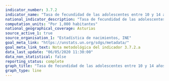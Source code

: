 ```yaml
---
indicator_number: 3.7.2
indicator_name: "Tasa de fecundidad de las adolescentes entre 10 y 14 años por cada 1.000 mujeres de ese grupo de edad"
national_indicator_description: "Tasa de fecundidad de las adolescentes entre 10 y 14 años por cada 1.000 mujeres de ese grupo de edad"
computation_units: "Por 1,000 habitantes"
national_geographical_coverage: Asturias
source_active_1: true
source_organisation_1: "Estadística de nacimientos, INE"
goal_meta_link: "https://unstats.un.org/sdgs/metadata/"
goal_meta_link_text: Nota metodológica del indicador 3.7.2.a
data_last_update: "06/05/2020 11:30:00"
data_non_statistical: false
reporting_status: complete
graph_title: "Tasa de fecundidad de las adolescentes entre 10 y 14 años por cada 1.000 mujeres de ese grupo de edad"
graph_type: line
---
```


